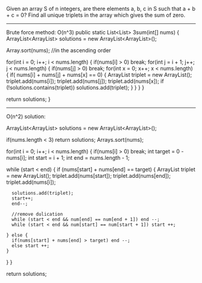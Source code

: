 Given an array S of n integers, are there elements a, b, c in S such that a + b + c = 0?
Find all unique triplets in the array which gives the sum of zero.

-----------------------------------------------------------------------------------------------
Brute force method: O(n^3)
public static List<List<Integer>> 3sum(int[] nums) {
  ArrayList<ArrayList<Integer>> solutions = new ArrayList<ArrayList<Integer>>();

  Array.sort(nums); //in the ascending order

  for(int i = 0; i++; i < nums.length) {
    if(nums[i] > 0) break;
    for(int j = i + 1; j++; j < nums.length) {
      if(nums[j] > 0) break;
      for(int x = 0; x++; x < nums.length) {
        if( nums[i] + nums[j] + nums[x] == 0) {
          ArrayList<Integer> triplet = new ArrayList<Integer>();
          triplet.add(nums[i]);
          triplet.add(nums[j]);
          triplet.add(nums[x]);
          if (!solutions.contains(triplet)) solutions.add(triplet);
        }
      }
    }
  }

  return solutions;
}

---------------------------------------------------------------------------------------------
O(n^2) solution:

ArrayList<ArrayList<Integer>> solutions = new ArrayList<ArrayList<Integer>>();

if(nums.length < 3) return solutions;
Arrays.sort(nums);

for(int i = 0; i++; i < nums.length) {
  if(nums[i] > 0) break;
  int target = 0 - nums[i];
  int start = i + 1;
  int end = nums.length - 1;
  
  while (start < end) {
    if (nums[start] + nums[end] == target) {
      ArrayList<Integer> triplet = new ArrayList<Inetger>();
      triplet.add(nums[start]);
      triplet.add(nums[end]);
      triplet.add(nums[i]);
      
      solutions.add(triplet);
      start++;
      end--;
      
      //remove dulication
      while (start < end && num[end] == num[end + 1]) end --;
      while (start < end && num[start] == num[start + 1]) start ++;
      
    } else {
      if(nums[start] + nums[end] > target) end --;
      else start ++;
    }
  }
}

return solutions;
